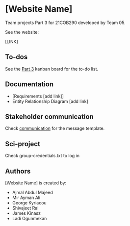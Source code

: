 # [Website Name]

Team projects Part 3 for 21COB290 developed by Team 05.

See the website:

[LINK]
## To-dos


See the [Part 3](https://trello.com/invite/b/Z0fkeBWg/68b4863a7bf33d2dcad40f90b5d0ae1f/main) kanban board for the to-do list.

## Documentation

- [Requirements  [add link]]
- Entity Relationship Diagram [add link]

## Stakeholder communication

Check [communication](https://github.com/aym183/21cob290-part-3-team-05-1/blob/development/communication) for the message template.

## Sci-project

Check group-credentials.txt to log in 

## Authors

[Website Name] is created by:

- Ajmal Abdul Majeed
- Mir Ayman Ali
- George Kyriacou
- Shivajeet Rai
- James Kinasz
- Ladi Ogunmekan
